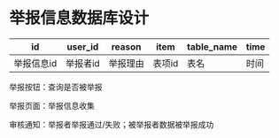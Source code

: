 # 举报信息数据库设计

| id         | user_id  | reason   | item   | table_name | time |
| ---------- | -------- | -------- | ------ | ---------- | ---- |
| 举报信息id | 举报者id | 举报理由 | 表项id | 表名       | 时间 |





举报按钮：查询是否被举报

举报页面：举报信息收集

审核通知：举报者举报通过/失败；被举报者数据被举报成功